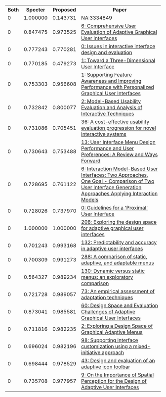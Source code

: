 <html><table><tr>
<th>Both</th>
<th>Specter</th>
<th>Proposed</th>
<th>Paper</th>
</tr>
<tr>
<td>0</td>
<td>1.000000</td>
<td>0.143731</td>
<td>NA:3334849</td>
</tr>
<tr>
<td>0</td>
<td>0.847475</td>
<td>0.973525</td>
<td><a href="https://www.semanticscholar.org/paper/10770b788c452ec6dc4d49bf13d7a7b3130eaab6">6: Comprehensive User Evaluation of Adaptive Graphical User Interfaces</a></td>
</tr>
<tr>
<td>0</td>
<td>0.777243</td>
<td>0.770281</td>
<td><a href="https://www.semanticscholar.org/paper/49e31d76bbbc8f8721bc2bd617ba569e3271c6b3">0: Issues in interactive interface design and evaluation</a></td>
</tr>
<tr>
<td>0</td>
<td>0.770185</td>
<td>0.479273</td>
<td><a href="https://www.semanticscholar.org/paper/7a37b851a718c2ed11f808cd253a3f3d548f654c">1: Toward a Three-Dimensional User Interface</a></td>
</tr>
<tr>
<td>0</td>
<td>0.753303</td>
<td>0.956608</td>
<td><a href="https://www.semanticscholar.org/paper/6af571f45898b0fa9d4cad0dcfef02dd5831fafc">1: Supporting Feature Awareness and Improving Performance with Personalized Graphical User Interfaces</a></td>
</tr>
<tr>
<td>0</td>
<td>0.732842</td>
<td>0.800077</td>
<td><a href="https://www.semanticscholar.org/paper/a521b9ce693273c17d7b5ba89f9d712a56e461d4">2: Model-Based Usability Evaluation and Analysis of Interactive Techniques</a></td>
</tr>
<tr>
<td>0</td>
<td>0.731086</td>
<td>0.705451</td>
<td><a href="https://www.semanticscholar.org/paper/f1283491b557666e993a573b8afa10af0ec3d179">36: A cost-effective usability evaluation progression for novel interactive systems</a></td>
</tr>
<tr>
<td>0</td>
<td>0.730643</td>
<td>0.753488</td>
<td><a href="https://www.semanticscholar.org/paper/9d7af4b0f9a42f914f4d2a3bdafee776407a30d3">13: User Interface Menu Design Performance and User Preferences: A Review and Ways Forward</a></td>
</tr>
<tr>
<td>0</td>
<td>0.728695</td>
<td>0.761122</td>
<td><a href="https://www.semanticscholar.org/paper/d527b66bbf1dd1bba476582308cfd105cfac852d">6: Interaction Model-Based User Interfaces: Two Approaches, One Goal - Comparison of Two User Interface Generation Approaches Applying Interaction Models</a></td>
</tr>
<tr>
<td>0</td>
<td>0.728026</td>
<td>0.737970</td>
<td><a href="https://www.semanticscholar.org/paper/ce83a050a2deb8fbe60451a76c97c92c1b248817">0: Guidelines for a 'Proximal' User Interface</a></td>
</tr>
<tr>
<td>0</td>
<td>1.000000</td>
<td>1.000000</td>
<td><a href="https://www.semanticscholar.org/paper/a660357d5cf25c4faadad163452c6939f6271495">208: Exploring the design space for adaptive graphical user interfaces</a></td>
</tr>
<tr>
<td>0</td>
<td>0.701243</td>
<td>0.993168</td>
<td><a href="https://www.semanticscholar.org/paper/11912f36179d4d5ce29bc1f9fd291119783a6e6e">132: Predictability and accuracy in adaptive user interfaces</a></td>
</tr>
<tr>
<td>0</td>
<td>0.700309</td>
<td>0.991273</td>
<td><a href="https://www.semanticscholar.org/paper/6d6b65d9fa44953fc990e0a695be69d57ab9e42d">288: A comparison of static, adaptive, and adaptable menus</a></td>
</tr>
<tr>
<td>0</td>
<td>0.564327</td>
<td>0.989234</td>
<td><a href="https://www.semanticscholar.org/paper/680e7bf6e948825a18d7d2b68764917bba992eca">130: Dynamic versus static menus: an exploratory comparison</a></td>
</tr>
<tr>
<td>0</td>
<td>0.721728</td>
<td>0.989057</td>
<td><a href="https://www.semanticscholar.org/paper/bc401743012fe39982e62ba9b73df71580a9e38f">73: An empirical assessment of adaptation techniques</a></td>
</tr>
<tr>
<td>0</td>
<td>0.873041</td>
<td>0.985581</td>
<td><a href="https://www.semanticscholar.org/paper/95072ea72729a09e29a619af96948ee7f1e7733b">60: Design Space and Evaluation Challenges of Adaptive Graphical User Interfaces</a></td>
</tr>
<tr>
<td>0</td>
<td>0.711816</td>
<td>0.982235</td>
<td><a href="https://www.semanticscholar.org/paper/01de4a035a2f2d2fc44e84bcf9910825ed39d480">2: Exploring a Design Space of Graphical Adaptive Menus</a></td>
</tr>
<tr>
<td>0</td>
<td>0.696024</td>
<td>0.982196</td>
<td><a href="https://www.semanticscholar.org/paper/d8cfdb83ab9c8fb1217fce1442e83f45e2b84092">98: Supporting interface customization using a mixed-initiative approach</a></td>
</tr>
<tr>
<td>0</td>
<td>0.698444</td>
<td>0.978529</td>
<td><a href="https://www.semanticscholar.org/paper/42a5f659036e5190c82bffcb57d61a2097e789ce">43: Design and evaluation of an adaptive icon toolbar</a></td>
</tr>
<tr>
<td>0</td>
<td>0.735708</td>
<td>0.977957</td>
<td><a href="https://www.semanticscholar.org/paper/88869ec5964db112187af72b6c93c268f687969c">9: On the Importance of Spatial Perception for the Design of Adaptive User Interfaces</a></td>
</tr>
</table></html>
